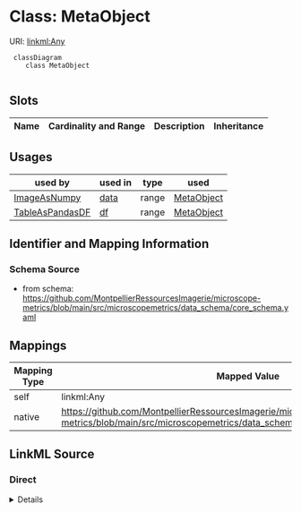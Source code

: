 # Class: MetaObject



URI: [linkml:Any](https://w3id.org/linkml/Any)



```mermaid
 classDiagram
    class MetaObject
      
```




<!-- no inheritance hierarchy -->


## Slots

| Name | Cardinality and Range | Description | Inheritance |
| ---  | --- | --- | --- |





## Usages

| used by | used in | type | used |
| ---  | --- | --- | --- |
| [ImageAsNumpy](ImageAsNumpy.md) | [data](data.md) | range | [MetaObject](MetaObject.md) |
| [TableAsPandasDF](TableAsPandasDF.md) | [df](df.md) | range | [MetaObject](MetaObject.md) |






## Identifier and Mapping Information







### Schema Source


* from schema: https://github.com/MontpellierRessourcesImagerie/microscope-metrics/blob/main/src/microscopemetrics/data_schema/core_schema.yaml





## Mappings

| Mapping Type | Mapped Value |
| ---  | ---  |
| self | linkml:Any |
| native | https://github.com/MontpellierRessourcesImagerie/microscope-metrics/blob/main/src/microscopemetrics/data_schema/core_schema.yaml/:MetaObject |





## LinkML Source

<!-- TODO: investigate https://stackoverflow.com/questions/37606292/how-to-create-tabbed-code-blocks-in-mkdocs-or-sphinx -->

### Direct

<details>
```yaml
name: MetaObject
from_schema: https://github.com/MontpellierRessourcesImagerie/microscope-metrics/blob/main/src/microscopemetrics/data_schema/core_schema.yaml
class_uri: linkml:Any

```
</details>

### Induced

<details>
```yaml
name: MetaObject
from_schema: https://github.com/MontpellierRessourcesImagerie/microscope-metrics/blob/main/src/microscopemetrics/data_schema/core_schema.yaml
class_uri: linkml:Any

```
</details>